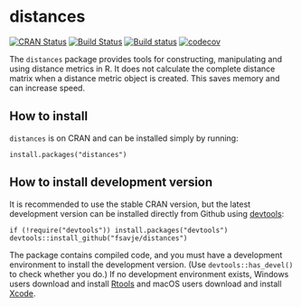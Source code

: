 # distances

[![CRAN Status](https://www.r-pkg.org/badges/version/distances)](https://cran.r-project.org/package=distances)
[![Build Status](https://travis-ci.org/fsavje/distances.svg?branch=master)](https://travis-ci.org/fsavje/distances)
[![Build status](https://ci.appveyor.com/api/projects/status/x6eqojpbbfk6c0fm/branch/master?svg=true)](https://ci.appveyor.com/project/fsavje/distances/branch/master)
[![codecov](https://codecov.io/gh/fsavje/distances/branch/master/graph/badge.svg)](https://codecov.io/gh/fsavje/distances)

The `distances` package provides tools for constructing, manipulating and using distance metrics in R. It does not calculate the complete distance matrix when a distance metric object is created. This saves memory and can increase speed.


## How to install 

`distances` is on CRAN and can be installed simply by running:

```{r}
install.packages("distances")
```


## How to install development version

It is recommended to use the stable CRAN version, but the latest development version can be installed directly from Github using [devtools](https://github.com/hadley/devtools):

```{r}
if (!require("devtools")) install.packages("devtools")
devtools::install_github("fsavje/distances")
```

The package contains compiled code, and you must have a development environment to install the development version. (Use `devtools::has_devel()` to check whether you do.) If no development environment exists, Windows users download and install [Rtools](https://cran.r-project.org/bin/windows/Rtools/) and macOS users download and install [Xcode](https://itunes.apple.com/us/app/xcode/id497799835).
